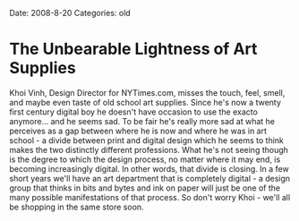 Date: 2008-8-20
Categories: old

# The Unbearable Lightness of Art Supplies

Khoi Vinh, Design Director for NYTimes.com, misses the touch, feel, smell, and maybe even taste of old school art supplies.  Since he&#039;s now a twenty first century digital boy he doesn&#039;t have occasion to use the exacto anymore... and he seems sad.  To be fair he&#039;s really more sad at what he perceives as a gap between where he is now and where he was in art school - a divide between print and digital design which he seems to think makes the two distinctly different professions.  What he&#039;s not seeing though is the degree to which the design process, no matter where it may end, is becoming increasingly digital.  In other words, that divide is closing.  In a few short years we&#039;ll have an art department that is completely digital - a design group that thinks in bits and bytes and ink on paper will just be one of the many possible manifestations of that process.  So don&#039;t worry Khoi - we&#039;ll all be  shopping in the same store soon.
